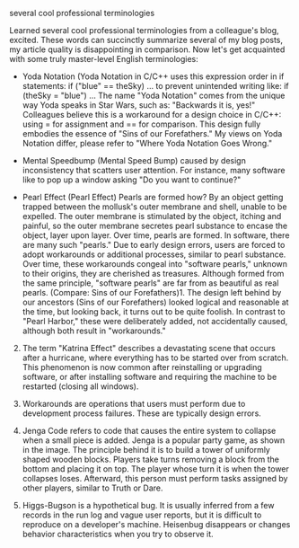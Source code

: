  several cool professional terminologies

Learned several cool professional terminologies from a colleague's blog, excited. These words can succinctly summarize several of my blog posts, my article quality is disappointing in comparison. Now let's get acquainted with some truly master-level English terminologies:

- Yoda Notation (Yoda Notation in C/C++ uses this expression order in if statements: if ("blue" == theSky) ... to prevent unintended writing like: if (theSky = "blue") ... The name "Yoda Notation" comes from the unique way Yoda speaks in Star Wars, such as: "Backwards it is, yes!" Colleagues believe this is a workaround for a design choice in C/C++: using = for assignment and == for comparison. This design fully embodies the essence of "Sins of our Forefathers." My views on Yoda Notation differ, please refer to "Where Yoda Notation Goes Wrong."

- Mental Speedbump (Mental Speed Bump) caused by design inconsistency that scatters user attention. For instance, many software like to pop up a window asking "Do you want to continue?"

- Pearl Effect (Pearl Effect) Pearls are formed how? By an object getting trapped between the mollusk's outer membrane and shell, unable to be expelled. The outer membrane is stimulated by the object, itching and painful, so the outer membrane secretes pearl substance to encase the object, layer upon layer. Over time, pearls are formed. In software, there are many such "pearls." Due to early design errors, users are forced to adopt workarounds or additional processes, similar to pearl substance. Over time, these workarounds congeal into "software pearls," unknown to their origins, they are cherished as treasures. Although formed from the same principle, "software pearls" are far from as beautiful as real pearls. (Compare: Sins of our Forefathers)1. The design left behind by our ancestors (Sins of our Forefathers) looked logical and reasonable at the time, but looking back, it turns out to be quite foolish. In contrast to "Pearl Harbor," these were deliberately added, not accidentally caused, although both result in "workarounds."

2. The term "Katrina Effect" describes a devastating scene that occurs after a hurricane, where everything has to be started over from scratch. This phenomenon is now common after reinstalling or upgrading software, or after installing software and requiring the machine to be restarted (closing all windows).

3. Workarounds are operations that users must perform due to development process failures. These are typically design errors.

4. Jenga Code refers to code that causes the entire system to collapse when a small piece is added. Jenga is a popular party game, as shown in the image. The principle behind it is to build a tower of uniformly shaped wooden blocks. Players take turns removing a block from the bottom and placing it on top. The player whose turn it is when the tower collapses loses. Afterward, this person must perform tasks assigned by other players, similar to Truth or Dare.

5. Higgs-Bugson is a hypothetical bug. It is usually inferred from a few records in the run log and vague user reports, but it is difficult to reproduce on a developer's machine. Heisenbug disappears or changes behavior characteristics when you try to observe it.